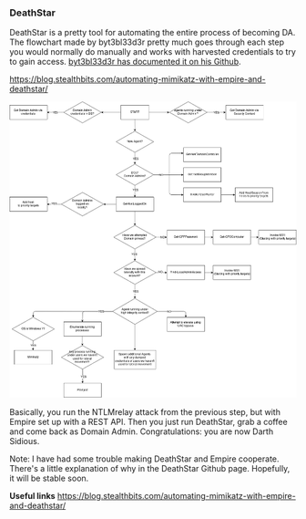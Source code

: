 ### DeathStar
DeathStar is a pretty tool for automating the entire process of becoming DA. The flowchart made by byt3bl33d3r pretty much goes through each step you would normally do manually and works with harvested credentials to try to gain access.
[byt3bl33d3r has documented it on his Github](https://byt3bl33d3r.github.io/automating-the-empire-with-the-death-star-getting-domain-admin-with-a-push-of-a-button.html).

https://blog.stealthbits.com/automating-mimikatz-with-empire-and-deathstar/

![](/assets/deathstar.png)

Basically, you run the NTLMrelay attack from the previous step, but with Empire set up with a REST API. Then you just run DeathStar, grab a coffee and come back as Domain Admin. Congratulations: you are now Darth Sidious.

Note: I have had some trouble making DeathStar and Empire cooperate. There's a little explanation of why in the DeathStar Github page. Hopefully, it will be stable soon.

**Useful links**
https://blog.stealthbits.com/automating-mimikatz-with-empire-and-deathstar/